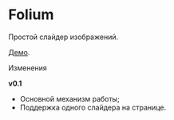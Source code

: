 Folium
======

Простой слайдер изображений.

[Демо](http://bizikov.github.io/Folium/).

Изменения

**v0.1**

- Основной механизм работы;
- Поддержка одного слайдера на странице.
